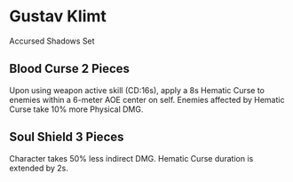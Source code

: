# Gustav Klimt

Accursed Shadows Set

## Blood Curse 2 Pieces

Upon using weapon active skill (CD:16s), apply a 8s Hematic Curse to enemies within a 6-meter AOE center on self. Enemies affected by Hematic Curse take 10% more Physical DMG.

## Soul Shield 3 Pieces

Character takes 50% less indirect DMG. Hematic Curse duration is extended by 2s.